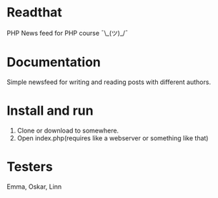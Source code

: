 # Readthat
PHP News feed for PHP course ¯\\\_(ツ)\_/¯

# Documentation
Simple newsfeed for writing and reading posts with different authors.

# Install and run
1. Clone or download to somewhere.
2. Open index.php(requires like a webserver or something like that)

# Testers
Emma, Oskar, Linn

